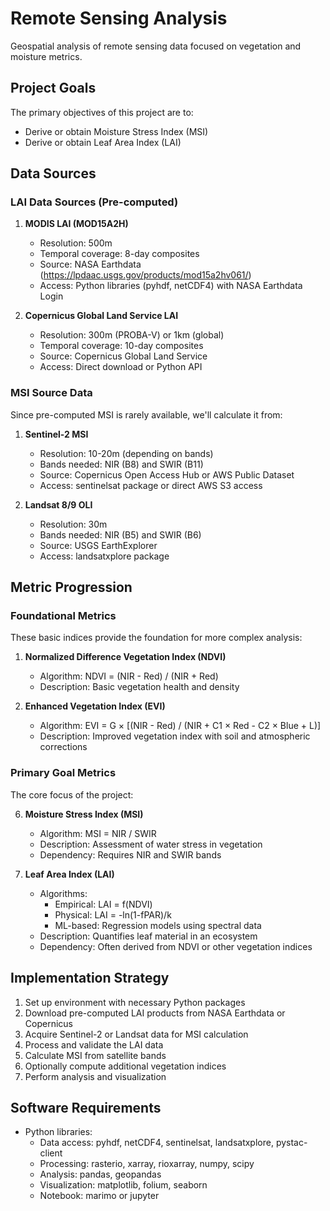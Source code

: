 # Remote Sensing Analysis

Geospatial analysis of remote sensing data focused on vegetation and moisture metrics.

## Project Goals

The primary objectives of this project are to:
- Derive or obtain Moisture Stress Index (MSI)
- Derive or obtain Leaf Area Index (LAI)

## Data Sources

### LAI Data Sources (Pre-computed)

1. **MODIS LAI (MOD15A2H)**
   - Resolution: 500m
   - Temporal coverage: 8-day composites
   - Source: NASA Earthdata (https://lpdaac.usgs.gov/products/mod15a2hv061/)
   - Access: Python libraries (pyhdf, netCDF4) with NASA Earthdata Login

2. **Copernicus Global Land Service LAI**
   - Resolution: 300m (PROBA-V) or 1km (global)
   - Temporal coverage: 10-day composites
   - Source: Copernicus Global Land Service
   - Access: Direct download or Python API

### MSI Source Data

Since pre-computed MSI is rarely available, we'll calculate it from:

1. **Sentinel-2 MSI**
   - Resolution: 10-20m (depending on bands)
   - Bands needed: NIR (B8) and SWIR (B11)
   - Source: Copernicus Open Access Hub or AWS Public Dataset
   - Access: sentinelsat package or direct AWS S3 access

2. **Landsat 8/9 OLI**
   - Resolution: 30m
   - Bands needed: NIR (B5) and SWIR (B6)
   - Source: USGS EarthExplorer
   - Access: landsatxplore package

## Metric Progression

### Foundational Metrics

These basic indices provide the foundation for more complex analysis:

1. **Normalized Difference Vegetation Index (NDVI)**
   - Algorithm: NDVI = (NIR - Red) / (NIR + Red)
   - Description: Basic vegetation health and density

2. **Enhanced Vegetation Index (EVI)**
   - Algorithm: EVI = G × [(NIR - Red) / (NIR + C1 × Red - C2 × Blue + L)]
   - Description: Improved vegetation index with soil and atmospheric corrections

### Primary Goal Metrics

The core focus of the project:

6. **Moisture Stress Index (MSI)**
   - Algorithm: MSI = NIR / SWIR
   - Description: Assessment of water stress in vegetation
   - Dependency: Requires NIR and SWIR bands

7. **Leaf Area Index (LAI)**
   - Algorithms:
     - Empirical: LAI = f(NDVI)
     - Physical: LAI = -ln(1-fPAR)/k
     - ML-based: Regression models using spectral data
   - Description: Quantifies leaf material in an ecosystem
   - Dependency: Often derived from NDVI or other vegetation indices

## Implementation Strategy

1. Set up environment with necessary Python packages
2. Download pre-computed LAI products from NASA Earthdata or Copernicus
3. Acquire Sentinel-2 or Landsat data for MSI calculation
4. Process and validate the LAI data
5. Calculate MSI from satellite bands
6. Optionally compute additional vegetation indices
7. Perform analysis and visualization

## Software Requirements

- Python libraries:
  - Data access: pyhdf, netCDF4, sentinelsat, landsatxplore, pystac-client
  - Processing: rasterio, xarray, rioxarray, numpy, scipy
  - Analysis: pandas, geopandas
  - Visualization: matplotlib, folium, seaborn
  - Notebook: marimo or jupyter
